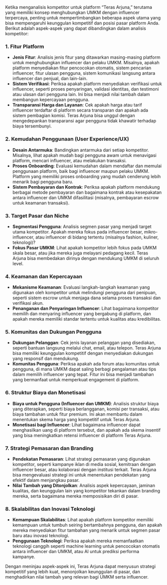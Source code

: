Ketika menganalisis kompetitor untuk platform “Teras Arjuna,” terutama yang memiliki konsep menghubungkan UMKM dengan influencer terpercaya, penting untuk mempertimbangkan beberapa aspek utama yang bisa mempengaruhi keunggulan kompetitif dan posisi pasar platform Anda. Berikut adalah aspek-aspek yang dapat dibandingkan dalam analisis kompetitor:

### 1. **Fitur Platform**
   - **Jenis Fitur**: Analisis jenis fitur yang ditawarkan masing-masing platform untuk menghubungkan influencer dan pelaku UMKM. Misalnya, apakah platform menyediakan fitur pencocokan otomatis, sistem pencarian influencer, fitur ulasan pengguna, sistem komunikasi langsung antara influencer dan penjual, dan lain-lain.
   - **Sistem Verifikasi**: Periksa apakah platform menyediakan verifikasi untuk influencer, seperti proses penyaringan, validasi identitas, dan testimoni atau ulasan dari pengguna lain. Ini bisa menjadi nilai tambah dalam membangun kepercayaan pengguna.
   - **Transparansi Harga dan Layanan**: Cek apakah harga atau tarif influencer terdaftar di platform secara transparan dan apakah ada sistem pembagian komisi. Teras Arjuna bisa unggul dengan mengedepankan transparansi agar pengguna tidak khawatir terhadap biaya tersembunyi.

### 2. **Kemudahan Penggunaan (User Experience/UX)**
   - **Desain Antarmuka**: Bandingkan antarmuka dari setiap kompetitor. Misalnya, lihat apakah mudah bagi pengguna awam untuk menavigasi platform, mencari influencer, atau melakukan transaksi.
   - **Proses Onboarding**: Evaluasi kemudahan dalam mendaftar dan memulai penggunaan platform, baik bagi influencer maupun pelaku UMKM. Platform yang memiliki proses onboarding yang mudah cenderung lebih menarik bagi pengguna baru.
   - **Sistem Pembayaran dan Kontrak**: Periksa apakah platform mendukung berbagai metode pembayaran dan bagaimana kontrak atau kesepakatan antara influencer dan UMKM difasilitasi (misalnya, pembayaran escrow untuk keamanan transaksi).

### 3. **Target Pasar dan Niche**
   - **Segmentasi Pengguna**: Analisis segmen pasar yang menjadi target utama kompetitor. Apakah mereka fokus pada influencer besar, mikro-influencer, atau influencer di bidang tertentu (misalnya fashion, kuliner, teknologi)?
   - **Fokus Pasar UMKM**: Lihat apakah kompetitor lebih fokus pada UMKM skala besar, atau jika mereka juga melayani pedagang kecil. Teras Arjuna bisa membedakan dirinya dengan mendukung UMKM di seluruh level.

### 4. **Keamanan dan Kepercayaan**
   - **Mekanisme Keamanan**: Evaluasi langkah-langkah keamanan yang digunakan oleh kompetitor untuk melindungi pengguna dari penipuan, seperti sistem escrow untuk menjaga dana selama proses transaksi dan verifikasi akun.
   - **Penanganan dan Penyaringan Influencer**: Lihat bagaimana kompetitor memilih dan menyaring influencer yang bergabung di platform, dan apakah mereka memiliki standar tertentu untuk kualitas atau kredibilitas.

### 5. **Komunitas dan Dukungan Pengguna**
   - **Dukungan Pelanggan**: Cek jenis layanan pelanggan yang disediakan, seperti bantuan langsung melalui chat, email, atau telepon. Teras Arjuna bisa memiliki keunggulan kompetitif dengan menyediakan dukungan yang responsif dan mendukung.
   - **Komunitas Pengguna**: Periksa apakah ada forum atau komunitas untuk pengguna, di mana UMKM dapat saling berbagi pengalaman atau tips dalam memilih influencer yang tepat. Fitur ini bisa menjadi tambahan yang bermanfaat untuk memperkuat engagement di platform.

### 6. **Struktur Biaya dan Monetisasi**
   - **Biaya untuk Pengguna (Influencer dan UMKM)**: Analisis struktur biaya yang diterapkan, seperti biaya berlangganan, komisi per transaksi, atau biaya tambahan untuk fitur premium. Ini akan membantu dalam menentukan skema harga yang kompetitif untuk Teras Arjuna.
   - **Monetisasi bagi Influencer**: Lihat bagaimana influencer dapat menghasilkan uang di platform tersebut, dan apakah ada skema insentif yang bisa meningkatkan retensi influencer di platform Teras Arjuna.

### 7. **Strategi Pemasaran dan Branding**
   - **Pendekatan Pemasaran**: Lihat strategi pemasaran yang digunakan kompetitor, seperti kampanye iklan di media sosial, kemitraan dengan influencer besar, atau kolaborasi dengan institusi terkait. Teras Arjuna bisa mengevaluasi strategi ini untuk menentukan pendekatan yang efektif dalam menjangkau pasar.
   - **Nilai Tambah yang Ditonjolkan**: Analisis aspek kepercayaan, jaminan kualitas, dan keunggulan lain yang kompetitor tekankan dalam branding mereka, serta bagaimana mereka memposisikan diri di pasar.

### 8. **Skalabilitas dan Inovasi Teknologi**
   - **Kemampuan Skalabilitas**: Lihat apakah platform kompetitor memiliki kemampuan untuk tumbuh seiring bertambahnya pengguna, dan apakah mereka menyediakan fitur tambahan yang menarik untuk segmen pasar baru atau inovasi teknologi.
   - **Penggunaan Teknologi**: Periksa apakah mereka memanfaatkan teknologi canggih seperti machine learning untuk pencocokan otomatis antara influencer dan UMKM, atau AI untuk prediksi performa kampanye.

Dengan meninjau aspek-aspek ini, Teras Arjuna dapat menyusun strategi kompetitif yang lebih kuat, menonjolkan keunggulan di pasar, dan menghadirkan nilai tambah yang relevan bagi UMKM serta influencer.